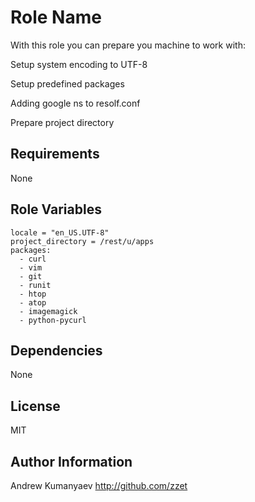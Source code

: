 Role Name
========

With this role you can prepare you machine to work with:

  Setup system encoding to UTF-8

  Setup predefined packages

  Adding google ns to resolf.conf

  Prepare project directory

Requirements
------------

None

Role Variables
--------------

    locale = "en_US.UTF-8"
    project_directory = /rest/u/apps
    packages:
      - curl
      - vim
      - git
      - runit
      - htop
      - atop
      - imagemagick
      - python-pycurl


Dependencies
------------

None

License
-------

MIT

Author Information
------------------

Andrew Kumanyaev
http://github.com/zzet

